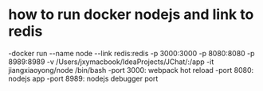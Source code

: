 how to run docker nodejs and link to redis
===============================================
-docker run --name node --link redis:redis -p 3000:3000 -p 8080:8080 -p 8989:8989 -v /Users/jxymacbook/IdeaProjects/JChat/:/app -it jiangxiaoyong/node /bin/bash
-port 3000: webpack hot reload
-port 8080: nodejs app
-port 8989: nodejs debugger port

